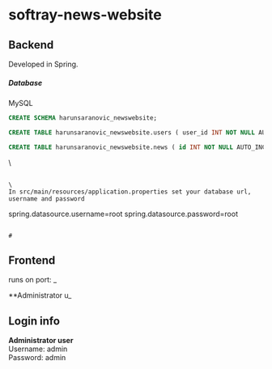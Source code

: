 # softray-news-website

## Backend

Developed in Spring.

##### Database

MySQL

```sql
CREATE SCHEMA harunsaranovic_newswebsite;

CREATE TABLE harunsaranovic_newswebsite.users ( user_id INT NOT NULL AUTO_INCREMENT, username VARCHAR(30) NOT NULL, password VARCHAR(45) NOT NULL, PRIMARY KEY (user_id));

CREATE TABLE harunsaranovic_newswebsite.news ( id INT NOT NULL AUTO_INCREMENT, title VARCHAR(60) NULL, content VARCHAR(1000) NULL, date DATETIME DEFAULT CURRENT_TIMESTAMP, PRIMARY KEY (id));
```
\

```

\
In src/main/resources/application.properties set your database url, username and password

```
spring.datasource.username=root
spring.datasource.password=root
```

#
```

## Frontend

runs on port: _

**Administrator u_

## Login info

**Administrator user**\
Username: admin\
Password: admin
